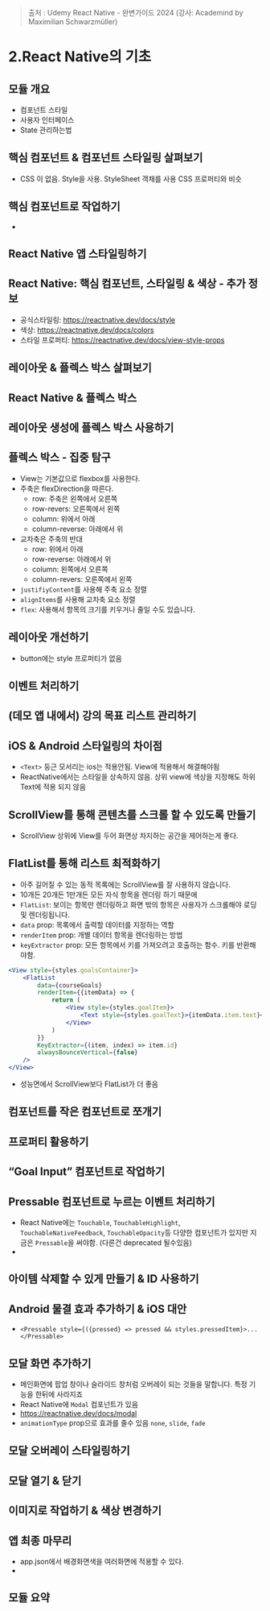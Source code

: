 > 출처 : Udemy React Native - 완변가이드 2024 (강사: Academind by Maximilian Schwarzmüller)

# 2.React Native의 기초
## 모듈 개요
- 컴포넌트 스타일
- 사용자 인터페이스
- State 관리하는법

## 핵심 컴포넌트 & 컴포넌트 스타일링 살펴보기
- CSS 이 없음. Style을 사용. StyleSheet 객채를 사용 CSS 프로퍼티와 비슷

## 핵심 컴포넌트로 작업하기
- 

## React Native 앱 스타일링하기

## React Native: 핵심 컴포넌트, 스타일링 & 색상 - 추가 정보
- 공식스타일링: https://reactnative.dev/docs/style
- 색상: https://reactnative.dev/docs/colors
- 스타일 프로퍼티: https://reactnative.dev/docs/view-style-props

## 레이아웃 & 플렉스 박스 살펴보기

## React Native & 플렉스 박스

## 레이아웃 생성에 플렉스 박스 사용하기

## 플렉스 박스 - 집중 탐구
- View는 기본값으로 flexbox를 사용한다.
- 주축은 flexDirection을 따른다. 
  * row: 주축은 왼쪽에서 오른쪽
  * row-revers: 오른쪽에서 왼쪽
  * column: 위에서 아래
  * column-reverse: 아래에서 위
- 교차축은 주축의 반대 
  * row: 위에서 아래
  * row-reverse: 아래에서 위
  * column: 왼쪽에서 오른쪽
  * column-revers: 오른쪽에서 왼쪽
- `justifiyContent`를 사용해 주축 요소 정렬
- `alignItems`를 사용해 교차축 요소 정렬 
- `flex`: 사용해서 항목의 크기를 키우거나 줄일 수도 있습니다.

## 레이아웃 개선하기
- button에는 style 프로퍼티가 없음

## 이벤트 처리하기

## (데모 앱 내에서) 강의 목표 리스트 관리하기

## iOS & Android 스타일링의 차이점
- `<Text>` 둥근 모서리는 ios는 적용안됨. View에 적용해서 해결해야됨
- ReactNative에서는 스타일을 상속하지 않음. 상위 view에 색상을 지정해도 하위 Text에 적용 되지 않음

## ScrollView를 통해 콘텐츠를 스크롤 할 수 있도록 만들기
- ScrollView 상위에 View를 두어 화면상 차지하는 공간을 제어하는게 좋다.

## FlatList를 통해 리스트 최적화하기
- 아주 길어질 수 있는 동적 목록에는 ScrollView를 잘 사용하지 않습니다.
- 10개든 20개든 1만개든 모든 자식 항목을 렌더링 하기 때문에
- `FlatList`: 보이는 항목만 렌더링하고 화면 밖의 항목은 사용자가 스크롤해야 로딩 및 렌더링됩니다.
- `data` prop: 목록에서 출력할 데이터를 지정하는 역할
- `renderItem` prop: 개별 데이터 항목을 렌더링하는 방법
- `keyExtractor` prop: 모든 항목에서 키를 가져오려고 호출하는 함수. 키를 반환해야함.
```jsx
<View style={styles.goalsContainer}>
    <FlatList
        data={courseGoals}
        renderItem={{itemData} => {
            return (
                <View style={styles.goalItem}>
                    <Text style={styles.goalText}>{itemData.item.text}</Text>
                </View>
            )
        }}
        KeyExtractor={(item, index) => item.id}
        alwaysBounceVertical={false}
    />
</View>
```
- 성능면에서 ScrollView보다 FlatList가 더 좋음

## 컴포넌트를 작은 컴포넌트로 쪼개기

## 프로퍼티 활용하기

## “Goal Input” 컴포넌트로 작업하기

## Pressable 컴포넌트로 누르는 이벤트 처리하기
- React Native에는 `Touchable`, `TouchableHighlight`, `TouchableNativeFeedback`, `TouchableOpacity`등 다양한 컴포넌트가 있지만
지금은 `Pressable`을 써야함. (다른건 deprecated 될수있음)
- 
## 아이템 삭제할 수 있게 만들기 & ID 사용하기

## Android 물결 효과 추가하기 & iOS 대안
- `<Pressable style={({pressed} => pressed && styles.pressedItem}>...</Pressable>`

## 모달 화면 추가하기
- 메인화면에 팝업 창이나 슬라이드 창처럼 오버레이 되는 것들을 말합니다. 특정 기능을 한뒤에 사라지죠
- React Native에 `Modal` 컴포넌트가 있음
- https://reactnative.dev/docs/modal
- `animationType` prop으로 효과를 줄수 있음 `none`, `slide`, `fade`

## 모달 오버레이 스타일링하기

## 모달 열기 & 닫기

## 이미지로 작업하기 & 색상 변경하기

## 앱 최종 마무리
- app.json에서 배경화면색을 여러화면에 적용할 수 있다.
- 
## 모듈 요약
